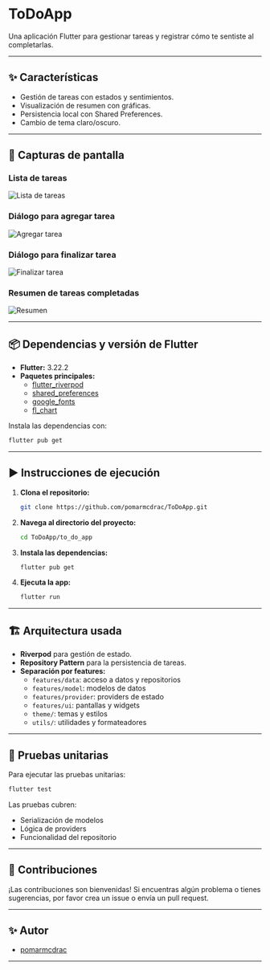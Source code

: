 # ToDoApp

Una aplicación Flutter para gestionar tareas y registrar cómo te sentiste al completarlas.

---

## ✨ Características

- Gestión de tareas con estados y sentimientos.
- Visualización de resumen con gráficas.
- Persistencia local con Shared Preferences.
- Cambio de tema claro/oscuro.

---

## 📱 Capturas de pantalla

### Lista de tareas

![Lista de tareas](https://github.com/user-attachments/assets/e33025d4-3f48-42a3-8c63-2394367f56ad)

### Diálogo para agregar tarea

![Agregar tarea](https://github.com/user-attachments/assets/a045ab95-be17-419d-8437-5389291d390e)

### Diálogo para finalizar tarea

![Finalizar tarea](https://github.com/user-attachments/assets/528aa8ee-3cb4-45f1-af64-26ca91242111)

### Resumen de tareas completadas

![Resumen](https://github.com/user-attachments/assets/c008a614-f1df-459d-a06f-eb0c75fdd70a)

---

## 📦 Dependencias y versión de Flutter

- **Flutter:** 3.22.2
- **Paquetes principales:**
  - [flutter_riverpod](https://pub.dev/packages/flutter_riverpod)
  - [shared_preferences](https://pub.dev/packages/shared_preferences)
  - [google_fonts](https://pub.dev/packages/google_fonts)
  - [fl_chart](https://pub.dev/packages/fl_chart)

Instala las dependencias con:

```sh
flutter pub get
```

---

## ▶️ Instrucciones de ejecución

1. **Clona el repositorio:**

   ```sh
   git clone https://github.com/pomarmcdrac/ToDoApp.git
   ```

2. **Navega al directorio del proyecto:**

   ```sh
   cd ToDoApp/to_do_app
   ```

3. **Instala las dependencias:**

   ```sh
   flutter pub get
   ```

4. **Ejecuta la app:**
   ```sh
   flutter run
   ```

---

## 🏗️ Arquitectura usada

- **Riverpod** para gestión de estado.
- **Repository Pattern** para la persistencia de tareas.
- **Separación por features:**
  - `features/data`: acceso a datos y repositorios
  - `features/model`: modelos de datos
  - `features/provider`: providers de estado
  - `features/ui`: pantallas y widgets
  - `theme/`: temas y estilos
  - `utils/`: utilidades y formateadores

---

## 🧪 Pruebas unitarias

Para ejecutar las pruebas unitarias:

```sh
flutter test
```

Las pruebas cubren:

- Serialización de modelos
- Lógica de providers
- Funcionalidad del repositorio

---

## 🤝 Contribuciones

¡Las contribuciones son bienvenidas! Si encuentras algún problema o tienes sugerencias, por favor crea un issue o envía un pull request.

---

## ✨ Autor

- [pomarmcdrac](https://github.com/pomarmcdrac)

---
